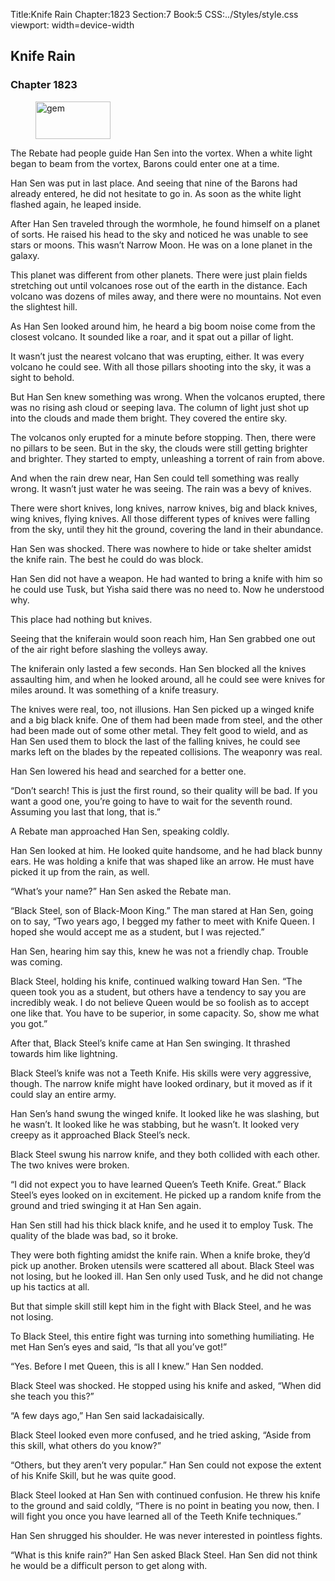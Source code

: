 Title:Knife Rain 
Chapter:1823 
Section:7 
Book:5 
CSS:../Styles/style.css 
viewport: width=device-width
  
## Knife Rain
### Chapter 1823
  
<figure>
	<img src="../Images/gem.gif" alt="gem" id="gem" width="120" height="60" />
</figure>
  

  
The Rebate had people guide Han Sen into the vortex. When a white light began to beam from the vortex, Barons could enter one at a time.

Han Sen was put in last place. And seeing that nine of the Barons had already entered, he did not hesitate to go in. As soon as the white light flashed again, he leaped inside.

After Han Sen traveled through the wormhole, he found himself on a planet of sorts. He raised his head to the sky and noticed he was unable to see stars or moons. This wasn’t Narrow Moon. He was on a lone planet in the galaxy.

This planet was different from other planets. There were just plain fields stretching out until volcanoes rose out of the earth in the distance. Each volcano was dozens of miles away, and there were no mountains. Not even the slightest hill.

As Han Sen looked around him, he heard a big boom noise come from the closest volcano. It sounded like a roar, and it spat out a pillar of light.

It wasn’t just the nearest volcano that was erupting, either. It was every volcano he could see. With all those pillars shooting into the sky, it was a sight to behold.

But Han Sen knew something was wrong. When the volcanos erupted, there was no rising ash cloud or seeping lava. The column of light just shot up into the clouds and made them bright. They covered the entire sky.

The volcanos only erupted for a minute before stopping. Then, there were no pillars to be seen. But in the sky, the clouds were still getting brighter and brighter. They started to empty, unleashing a torrent of rain from above.

And when the rain drew near, Han Sen could tell something was really wrong. It wasn’t just water he was seeing. The rain was a bevy of knives.

There were short knives, long knives, narrow knives, big and black knives, wing knives, flying knives. All those different types of knives were falling from the sky, until they hit the ground, covering the land in their abundance.

Han Sen was shocked. There was nowhere to hide or take shelter amidst the knife rain. The best he could do was block.

Han Sen did not have a weapon. He had wanted to bring a knife with him so he could use Tusk, but Yisha said there was no need to. Now he understood why.

This place had nothing but knives.

Seeing that the kniferain would soon reach him, Han Sen grabbed one out of the air right before slashing the volleys away.

The kniferain only lasted a few seconds. Han Sen blocked all the knives assaulting him, and when he looked around, all he could see were knives for miles around. It was something of a knife treasury.

The knives were real, too, not illusions. Han Sen picked up a winged knife and a big black knife. One of them had been made from steel, and the other had been made out of some other metal. They felt good to wield, and as Han Sen used them to block the last of the falling knives, he could see marks left on the blades by the repeated collisions. The weaponry was real.

Han Sen lowered his head and searched for a better one.

“Don’t search! This is just the first round, so their quality will be bad. If you want a good one, you’re going to have to wait for the seventh round. Assuming you last that long, that is.”

A Rebate man approached Han Sen, speaking coldly.

Han Sen looked at him. He looked quite handsome, and he had black bunny ears. He was holding a knife that was shaped like an arrow. He must have picked it up from the rain, as well.

“What’s your name?” Han Sen asked the Rebate man.

“Black Steel, son of Black-Moon King.” The man stared at Han Sen, going on to say, “Two years ago, I begged my father to meet with Knife Queen. I hoped she would accept me as a student, but I was rejected.”

Han Sen, hearing him say this, knew he was not a friendly chap. Trouble was coming.

Black Steel, holding his knife, continued walking toward Han Sen. “The queen took you as a student, but others have a tendency to say you are incredibly weak. I do not believe Queen would be so foolish as to accept one like that. You have to be superior, in some capacity. So, show me what you got.”

After that, Black Steel’s knife came at Han Sen swinging. It thrashed towards him like lightning.

Black Steel’s knife was not a Teeth Knife. His skills were very aggressive, though. The narrow knife might have looked ordinary, but it moved as if it could slay an entire army.

Han Sen’s hand swung the winged knife. It looked like he was slashing, but he wasn’t. It looked like he was stabbing, but he wasn’t. It looked very creepy as it approached Black Steel’s neck.

Black Steel swung his narrow knife, and they both collided with each other. The two knives were broken.

“I did not expect you to have learned Queen’s Teeth Knife. Great.” Black Steel’s eyes looked on in excitement. He picked up a random knife from the ground and tried swinging it at Han Sen again.

Han Sen still had his thick black knife, and he used it to employ Tusk. The quality of the blade was bad, so it broke.

They were both fighting amidst the knife rain. When a knife broke, they’d pick up another. Broken utensils were scattered all about. Black Steel was not losing, but he looked ill. Han Sen only used Tusk, and he did not change up his tactics at all.

But that simple skill still kept him in the fight with Black Steel, and he was not losing.

To Black Steel, this entire fight was turning into something humiliating. He met Han Sen’s eyes and said, “Is that all you’ve got!”

“Yes. Before I met Queen, this is all I knew.” Han Sen nodded.

Black Steel was shocked. He stopped using his knife and asked, “When did she teach you this?”

“A few days ago,” Han Sen said lackadaisically.

Black Steel looked even more confused, and he tried asking, “Aside from this skill, what others do you know?”

“Others, but they aren’t very popular.” Han Sen could not expose the extent of his Knife Skill, but he was quite good.

Black Steel looked at Han Sen with continued confusion. He threw his knife to the ground and said coldly, “There is no point in beating you now, then. I will fight you once you have learned all of the Teeth Knife techniques.”

Han Sen shrugged his shoulder. He was never interested in pointless fights.

“What is this knife rain?” Han Sen asked Black Steel. Han Sen did not think he would be a difficult person to get along with.
